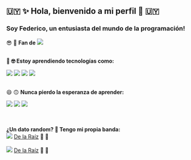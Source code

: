 ## :uruguay: ✨ Hola, bienvenido a mi perfil 👋 :uruguay:

### Soy Federico, un entusiasta del mundo de la programación!

:sunglasses: :snake:	**Fan de** <img src="https://img.shields.io/badge/Python-FFD43B?style=for-the-badge&logo=python&logoColor=blue"/>
 
 
<br>**🌱 :nerd_face:	Estoy aprendiendo tecnologías como:**
 
<img src="https://img.shields.io/badge/Flask-000000?style=for-the-badge&logo=flask&logoColor=white"/> <img src="https://img.shields.io/badge/fastapi-109989?style=for-the-badge&logo=FASTAPI&logoColor=white"/> <img src="https://img.shields.io/badge/Selenium-43B02A?style=for-the-badge&logo=Selenium&logoColor=white"/> <img src="https://img.shields.io/badge/Requests-FFD43B?style=for-the-badge&logo=python&logoColor=blue"/>   	
 
<br>😄 :upside_down_face: **Nunca pierdo la esperanza de aprender:**

<img src="https://img.shields.io/badge/HTML5-E34F26?style=for-the-badge&logo=html5&logoColor=white"/> <img src="https://img.shields.io/badge/CSS3-1572B6?style=for-the-badge&logo=css3&logoColor=white"/> <img src="https://img.shields.io/badge/JavaScript-323330?style=for-the-badge&logo=javascript&logoColor=F7DF1E"/>

<br><br>**¿Un dato random? 🤔 Tengo mi propia banda:**
<br><img src="https://img.shields.io/badge/Spotify-1ED760?&style=for-the-badge&logo=spotify&logoColor=white"/> <a href="https://open.spotify.com/artist/0Ckfkq7CKmG8AM3Ln6zcx2" target="_blank"> De la Raíz</a> :microphone:	:guitar:	
<br><img src="https://img.shields.io/badge/YouTube_Music-FF0000?style=for-the-badge&logo=youtube-music&logoColor=white"/> <a href="https://www.youtube.com/channel/UChSfyFn6Ev4bm_yl7R7h2eg" target="_blank"> De la Raíz</a> :guitar:	:microphone:	

